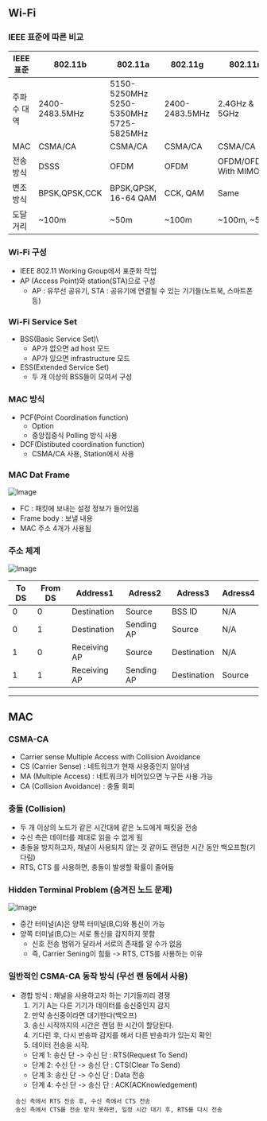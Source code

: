 ## Wi-Fi
### IEEE 표준에 따른 비교
| IEEE 표준 | 802.11b | 802.11a | 802.11g | 802.11n |
| ---------- | ------- | ----- |--------------| ----- |
| 주파수 대역 | 2400-2483.5MHz | 5150-5250MHz<br>5250-5350MHz<br>5725-5825MHz | 2400-2483.5MHz | 2.4GHz &<br> 5GHz |
| MAC | CSMA/CA | CSMA/CA | CSMA/CA | CSMA/CA |
| 전송 방식 | DSSS | OFDM | OFDM | OFDM/OFDMA<br>With MIMO |
| 변조 방식 | BPSK,QPSK,CCK | BPSK,QPSK,<br>16-64 QAM | CCK, QAM | Same |
| 도달 거리 | ~100m | ~50m | ~100m | ~100m, ~50m|

### Wi-Fi 구성
  * IEEE 802.11 Working Group에서 표준화 작업
  * AP (Access Point)와 station(STA)으로 구성
    * AP : 유무선 공유기, STA : 공유기에 연결될 수 있는 기기들(노트북, 스마트폰 등)

### Wi-Fi Service Set
  * BSS(Basic Service Set)\
    * AP가 없으면 ad host 모드
    * AP가 있으면 infrastructure 모드
  * ESS(Extended Service Set)
    * 두 개 이상의 BSS들이 모여서 구성

### MAC 방식
  * PCF(Point Coordination function)
    * Option
    * 중앙집중식 Polling 방식 사용
  * DCF(Distibuted coordination function)
    * CSMA/CA 사용, Station에서 사용

### MAC Dat Frame 
![Image](https://github.com/user-attachments/assets/aabe3bd2-b8b1-4926-8671-136869816b7f)
* FC : 패킷에 보내는 설정 정보가 들어있음
* Frame body : 보낼 내용
* MAC 주소 4개가 사용됨

### 주소 체계
![Image](https://github.com/user-attachments/assets/849b60b7-eb26-43d1-976e-500c9fbfe0d4)

| To DS | From DS | Address1 | Adress2 | Adress3 | Adress4 |
|-------|---------|----------|---------|---------|---------|
| 0 | 0 | Destination | Source | BSS ID | N/A |
| 0 | 1 | Destination | Sending AP | Source | N/A |
| 1 | 0 | Receiving AP | Source | Destination | N/A |
| 1 | 1 | Receiving AP | Sending AP | Destination | Source |

---

## MAC 
### CSMA-CA
 * Carrier sense Multiple Access with Collision Avoidance
 * CS (Carrier Sense) : 네트워크가 현재 사용중인지 알아냄
 * MA (Multiple Access) : 네트워크가 비어있으면 누구든 사용 가능
 * CA (Collision Avoidance) : 충돌 회피

### 충돌 (Collision)
 * 두 개 이상의 노드가 같은 시간대에 같은 노드에게 패킷을 전송
 * 수신 측은 데이터를 제대로 읽을 수 없게 됨
 * 충돌을 방지하고자, 채널이 사용되지 않는 것 같아도 랜덤한 시간 동안 백오프함(기다림)
 * RTS, CTS 를 사용하면, 충돌이 발생할 확률이 줄어듦

### Hidden Terminal Problem (숨겨진 노드 문제)
![Image](https://github.com/user-attachments/assets/88ff80f8-edef-4cba-88e4-689ce5746465)

 * 중간 터미널(A)은 양쪽 터미널(B,C)와 통신이 가능
 * 양쪽 터미널(B,C)는 서로 통신을 감지하지 못함
    * 신호 전송 범위가 달라서 서로의 존재를 알 수가 없음
    * 즉, Carrier Sening이 힘듦 -> RTS, CTS를 사용하는 이유

### 일반적인 CSMA-CA 동작 방식 (무선 랜 등에서 사용)
 * 경합 방식 : 채널을 사용하고자 하는 기기들끼리 경쟁
   1. 기기 A는 다른 기기가 데이터를 송신중인지 감지
   2. 만약 송신중이라면 대기한다(백오프)
   3. 송신 시작까지의 시간은 랜덤 한 시간이 할당된다.
   4. 기다린 후, 다시 반송파 감지를 해서 다른 반송파가 있는지 확인
   5. 데이터 전송을 시작.
    * 단계 1: 송신 단 -> 수신 단 : RTS(Request To Send)
    * 단계 2: 수신 단 -> 송신 단 : CTS(Clear To Send)
    * 단계 3: 송신 단 -> 수신 단 : Data 전송
    * 단계 4: 수신 단 -> 송신 단 : ACK(ACKnowledgement)
```
  송신 측에서 RTS 전송 후, 수신 측에서 CTS 전송
  송신 측에서 CTS를 전송 받지 못하면, 일정 시간 대기 후, RTS를 다시 전송
```

